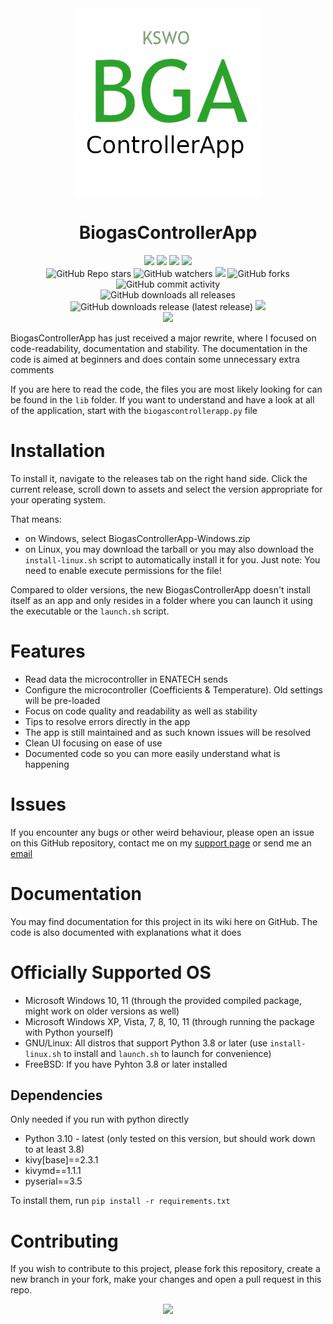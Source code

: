 <div id="title" align="center">
    <img src="./BiogasControllerAppLogo.png" width="300">
    <h1>BiogasControllerApp</h1>
</div>

<div id="badges" align="center">
    <img src="https://img.shields.io/github/license/janishutz/BiogasControllerApp.svg">
    <img src="https://img.shields.io/github/repo-size/janishutz/BiogasControllerApp.svg">
    <img src="https://img.shields.io/github/languages/top/janishutz/BiogasControllerApp">
    <img src="https://img.shields.io/github/directory-file-count/janishutz/BiogasControllerApp.svg">
    <br>
    <img alt="GitHub Repo stars" src="https://img.shields.io/github/stars/janishutz/BiogasControllerApp">
    <img alt="GitHub watchers" src="https://img.shields.io/github/watchers/janishutz/BiogasControllerApp">
    <img src="https://img.shields.io/github/issues-pr-raw/janishutz/BiogasControllerApp">
    <img alt="GitHub forks" src="https://img.shields.io/github/forks/janishutz/BiogasControllerApp">
    <img alt="GitHub commit activity" src="https://img.shields.io/github/commit-activity/m/janishutz/BiogasControllerApp">
    <br>
    <img alt="GitHub downloads all releases" src="https://img.shields.io/github/downloads/janishutz/BiogasControllerApp/total?label=Downloads (total)">
    <img alt="GitHub downloads release (latest release)" src="https://img.shields.io/github/downloads/janishutz/BiogasControllerApp/latest/total?label=Downloads (latest)">
    <img src="https://img.shields.io/github/release/janishutz/BiogasControllerApp.svg">
</div>

<div id="donate" align="center">
    <a href="https://store.janishutz.com/donate" target="_blank"><img src="https://store-cdn.janishutz.com/static/support-me.jpg" width="150px"></a>
</div>

BiogasControllerApp has just received a major rewrite, where I focused on code-readability, documentation and stability. The documentation in the code is aimed at beginners and does contain some unnecessary extra comments

If you are here to read the code, the files you are most likely looking for can be found in the `lib` folder. If you want to understand and have a look at all of the application, start with the `biogascontrollerapp.py` file

# Installation
To install it, navigate to the releases tab on the right hand side. Click the current release, scroll down to assets and select the version appropriate for your operating system.

That means:
- on Windows, select BiogasControllerApp-Windows.zip
- on Linux, you may download the tarball or you may also download the `install-linux.sh` script to automatically install it for you. Just note: You need to enable execute permissions for the file!

Compared to older versions, the new BiogasControllerApp doesn't install itself as an app and only resides in a folder where you can launch it using the executable or the `launch.sh` script.

# Features
- Read data the microcontroller in ENATECH sends
- Configure the microcontroller (Coefficients & Temperature). Old settings will be pre-loaded
- Focus on code quality and readability as well as stability
- Tips to resolve errors directly in the app
- The app is still maintained and as such known issues will be resolved
- Clean UI focusing on ease of use
- Documented code so you can more easily understand what is happening

# Issues
If you encounter any bugs or other weird behaviour, please open an issue on this GitHub repository, contact me on my [support page](https://support.janishutz.com) or send me an [email](mailto:development@janishutz.com)

# Documentation
You may find documentation for this project in its wiki here on GitHub. The code is also documented with explanations what it does

# Officially Supported OS
- Microsoft Windows 10, 11 (through the provided compiled package, might work on older versions as well)
- Microsoft Windows XP, Vista, 7, 8, 10, 11 (through running the package with Python yourself)
- GNU/Linux: All distros that support Python 3.8 or later (use `install-linux.sh` to install and `launch.sh` to launch for convenience)
- FreeBSD: If you have Pyhton 3.8 or later installed 

## Dependencies
Only needed if you run with python directly
- Python 3.10 - latest (only tested on this version, but should work down to at least 3.8)
- kivy[base]==2.3.1
- kivymd==1.1.1
- pyserial==3.5

To install them, run `pip install -r requirements.txt`

# Contributing
If you wish to contribute to this project, please fork this repository, create a new branch in your fork, make your changes and open a pull request in this repo. 


<div id="donate" align="center">
    <a href="https://store.janishutz.com/donate" target="_blank"><img src="https://store-cdn.janishutz.com/static/support-me.jpg" width="150px"></a>
</div>
